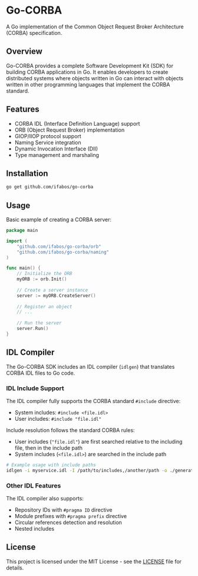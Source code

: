 # Go-CORBA

A Go implementation of the Common Object Request Broker Architecture (CORBA) specification.

## Overview

Go-CORBA provides a complete Software Development Kit (SDK) for building CORBA applications in Go. It enables developers to create distributed systems where objects written in Go can interact with objects written in other programming languages that implement the CORBA standard.

## Features

- CORBA IDL (Interface Definition Language) support
- ORB (Object Request Broker) implementation
- GIOP/IIOP protocol support
- Naming Service integration
- Dynamic Invocation Interface (DII)
- Type management and marshaling

## Installation

```bash
go get github.com/ifabos/go-corba
```

## Usage

Basic example of creating a CORBA server:

```go
package main

import (
    "github.com/ifabos/go-corba/orb"
    "github.com/ifabos/go-corba/naming"
)

func main() {
    // Initialize the ORB
    myORB := orb.Init()
    
    // Create a server instance
    server := myORB.CreateServer()
    
    // Register an object
    // ...
    
    // Run the server
    server.Run()
}
```

## IDL Compiler

The Go-CORBA SDK includes an IDL compiler (`idlgen`) that translates CORBA IDL files to Go code.

### IDL Include Support

The IDL compiler fully supports the CORBA standard `#include` directive:

- System includes: `#include <file.idl>`
- User includes: `#include "file.idl"`

Include resolution follows the standard CORBA rules:
- User includes (`"file.idl"`) are first searched relative to the including file, then in the include path
- System includes (`<file.idl>`) are searched in the include path

```bash
# Example usage with include paths
idlgen -i myservice.idl -I /path/to/includes,/another/path -o ./generated
```

### Other IDL Features

The IDL compiler also supports:

- Repository IDs with `#pragma ID` directive
- Module prefixes with `#pragma prefix` directive
- Circular references detection and resolution
- Nested includes

## License

This project is licensed under the MIT License - see the [LICENSE](LICENSE) file for details.

